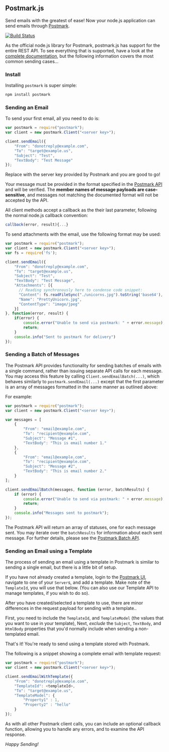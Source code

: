 ## Postmark.js

Send emails with the greatest of ease! Now your node.js application can send emails through [Postmark](http://www.postmarkapp.com).

[![Build Status](https://travis-ci.org/wildbit/postmark.js.svg?branch=master)](https://travis-ci.org/wildbit/postmark.js)

As the official node.js library for Postmark, postmark.js has support for the entire REST API. To see everything that is supported, have a look at the [complete documentation](https://wildbit.github.io/postmark.js/), but the following information covers the most common sending cases...

### Install

Installing `postmark` is super simple:

```bash
npm install postmark
```

### Sending an Email

To send your first email, all you need to do is:

```javascript
var postmark = require("postmark");
var client = new postmark.Client("<server key>");

client.sendEmail({
    "From": "donotreply@example.com", 
    "To": "target@example.us", 
    "Subject": "Test", 
    "TextBody": "Test Message"
});
```

Replace <server key> with the server key provided by Postmark and you are good to go!

Your message must be provided in the format specified in the [Postmark API](http://developer.postmarkapp.com/developer-api-messages.html#outbound-message-details) and will be verified. The **member names of 
message payloads are case-sensitive**, and messages not matching the documented format will not
be accepted by the API.

All client methods accept a callback as the their last parameter, following the normal node.js callback 
convention: 

```javascript
callback(error, result){...} 
```

To send attachments with the email, use the following format may be used:

```javascript
var postmark = require("postmark");
var client = new postmark.Client("<server key>");
var fs = require('fs');

client.sendEmail({
    "From": "donotreply@example.com", 
    "To": "target@example.us", 
    "Subject": "Test", 
    "TextBody": "Test Message",
    "Attachments": [{
      // Reading synchronously here to condense code snippet:
      "Content": fs.readFileSync("./unicorns.jpg").toString('base64'),
      "Name": "PrettyUnicorn.jpg",
      "ContentType": "image/jpeg"
    }]
}, function(error, result) {
    if(error) {
        console.error("Unable to send via postmark: " + error.message);
        return;
    }
    console.info("Sent to postmark for delivery")
});
```

### Sending a Batch of Messages

The Postmark API provides functionality for sending batches of emails with a single command, rather than issuing separate API calls for each message. You may access this feature by calling `Client.sendEmailBatch(...)`, which behaves similarly to `postmark.sendEmail(...)` except that the first parameter is an array of messages formatted in the same manner as outlined above:

For example:

```javascript
var postmark = require("postmark");
var client = new postmark.Client("<server key>");

var messages = [
    {
        "From": "email@example.com",
        "To": "recipient@example.com",
        "Subject": "Message #1",
        "TextBody": "This is email number 1."
    },
    {
        "From": "email@example.com",
        "To": "recipient@example.com",
        "Subject": "Message #2",
        "TextBody": "This is email number 2."
    }
];

client.sendEmailBatch(messages, function (error, batchResults) {
    if (error) {
        console.error("Unable to send via postmark: " + error.message);
        return;
    }
    console.info("Messages sent to postmark");
});
```

The Postmark API will return an array of statuses, one for each message sent. You may iterate over the `batchResults` for information about each sent message. For further details, please see the [Postmark Batch API](https://postmarkapp.com/developer/user-guide/sending-email/sending-with-api#batch-emails).

### Sending an Email using a Template

The process of sending an email using a template in Postmark is similar to sending a single email, but there is a little bit of setup.

If you have not already created a template, login to the [Postmark UI](https://postmarkapp.com), navigate to one of your `Server`s, and add a template. Make note of the `TemplateId`, you will use that below. (You can also use our Template API to manage templates, if you wish to do so).

After you have created/selected a template to use, there are minor differences in the request payload for sending with a template..

First, you need to include the `TemplateId`, and `TemplateModel` (the values that you want to use in your template), 
Next, *exclude* the `Subject`, `TextBody`, and `HtmlBody` properties that you'd normally include when sending a non-templated email. 

That's it! You're ready to send using a template stored with Postmark.

The following is a snippet showing a complete email with template request:

```javascript
var postmark = require("postmark");
var client = new postmark.Client("<server key>");

client.sendEmailWithTemplate({
    "From": "donotreply@example.com", 
    "TemplateId": <templateId>,
    "To": "target@example.us", 
    "TemplateModel": {
        "Property1" : 1,
        "Property2" : "hello"
    }
});
```

As with all other Postmark client calls, you can include an optional callback function, allowing you to handle any errors, and to examine the API response.

*Happy Sending!*
